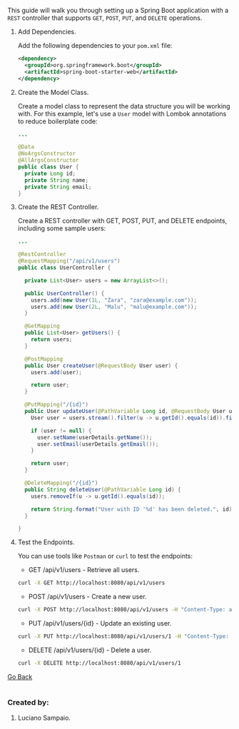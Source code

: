This guide will walk you through setting up a Spring Boot application with a `REST` controller that supports `GET`, `POST`, `PUT`, and `DELETE` operations.

1. Add Dependencies.

    Add the following dependencies to your `pom.xml` file:

    ```xml
    <dependency>
      <groupId>org.springframework.boot</groupId>
      <artifactId>spring-boot-starter-web</artifactId>
    </dependency>
    ```

1. Create the Model Class.

    Create a model class to represent the data structure you will be working with. For this example, let's use a `User` model with Lombok annotations to reduce boilerplate code:

    ```java
    ...

    @Data
    @NoArgsConstructor
    @AllArgsConstructor
    public class User {
      private Long id;
      private String name;
      private String email;
    }
    ```

1. Create the REST Controller.

    Create a REST controller with GET, POST, PUT, and DELETE endpoints, including some sample users:

    ```java
    ...

    @RestController
    @RequestMapping("/api/v1/users")
    public class UserController {

      private List<User> users = new ArrayList<>();

      public UserController() {
        users.add(new User(1L, "Zara", "zara@example.com"));
        users.add(new User(2L, "Malu", "malu@example.com"));
      }

      @GetMapping
      public List<User> getUsers() {
        return users;
      }

      @PostMapping
      public User createUser(@RequestBody User user) {
        users.add(user);

        return user;
      }

      @PutMapping("/{id}")
      public User updateUser(@PathVariable Long id, @RequestBody User userDetails) {
        User user = users.stream().filter(u -> u.getId().equals(id)).findFirst().orElse(null);

        if (user != null) {
          user.setName(userDetails.getName());
          user.setEmail(userDetails.getEmail());
        }

        return user;
      }

      @DeleteMapping("/{id}")
      public String deleteUser(@PathVariable Long id) {
        users.removeIf(u -> u.getId().equals(id));

        return String.format("User with ID '%d' has been deleted.", id);
      }

    }

1. Test the Endpoints.

    You can use tools like `Postman` or `curl` to test the endpoints:

    - GET /api/v1/users - Retrieve all users.

    ```bash
    curl -X GET http://localhost:8080/api/v1/users
    ```

    - POST /api/v1/users - Create a new user.
    ```bash
    curl -X POST http://localhost:8080/api/v1/users -H "Content-Type: application/json" -d '{"id":1,"name":"zara","email":"zara@example.com"}'
    ```

    - PUT /api/v1/users/{id} - Update an existing user.
    ```bash
    curl -X PUT http://localhost:8080/api/v1/users/1 -H "Content-Type: application/json" -d '{"name":"Malu","email":"malu@example.com"}'
    ```

    - DELETE /api/v1/users/{id} - Delete a user.
    ```bash
    curl -X DELETE http://localhost:8080/api/v1/users/1
    ```

[Go Back](../../../README.md)

#
### Created by:

1. Luciano Sampaio.
